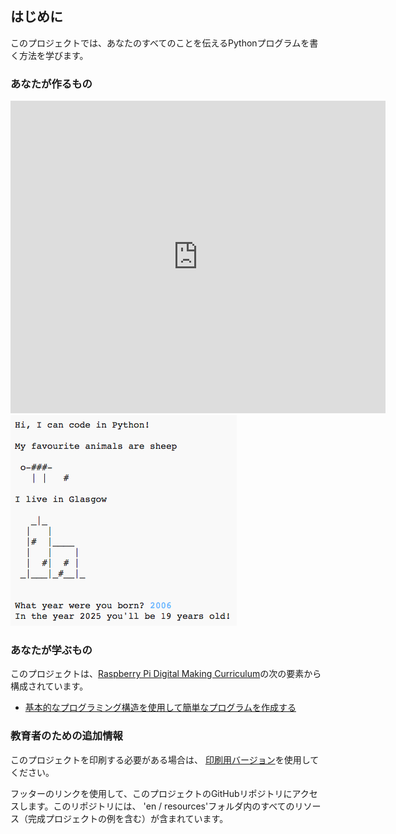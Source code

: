 ## はじめに

このプロジェクトでは、あなたのすべてのことを伝えるPythonプログラムを書く方法を学びます。

### あなたが作るもの

<div class="trinket">
  <iframe src="https://trinket.io/embed/python/a1f663ae0d?outputOnly=true&start=result" width="600" height="500" frameborder="0" marginwidth="0" marginheight="0" allowfullscreen>
  </iframe>
  <img src="images/me-final.png">
</div>

### あなたが学ぶもの

このプロジェクトは、[Raspberry Pi Digital Making Curriculum](http://rpf.io/curriculum)の次の要素から構成されています。

+ [基本的なプログラミング構造を使用して簡単なプログラムを作成する](https://www.raspberrypi.org/curriculum/programming/creator)

### 教育者のための追加情報

このプロジェクトを印刷する必要がある場合は、 [印刷用バージョン](https://projects.raspberrypi.org/en/projects/about-me/print)を使用してください。

フッターのリンクを使用して、このプロジェクトのGitHubリポジトリにアクセスします。このリポジトリには、 'en / resources'フォルダ内のすべてのリソース（完成プロジェクトの例を含む）が含まれています。